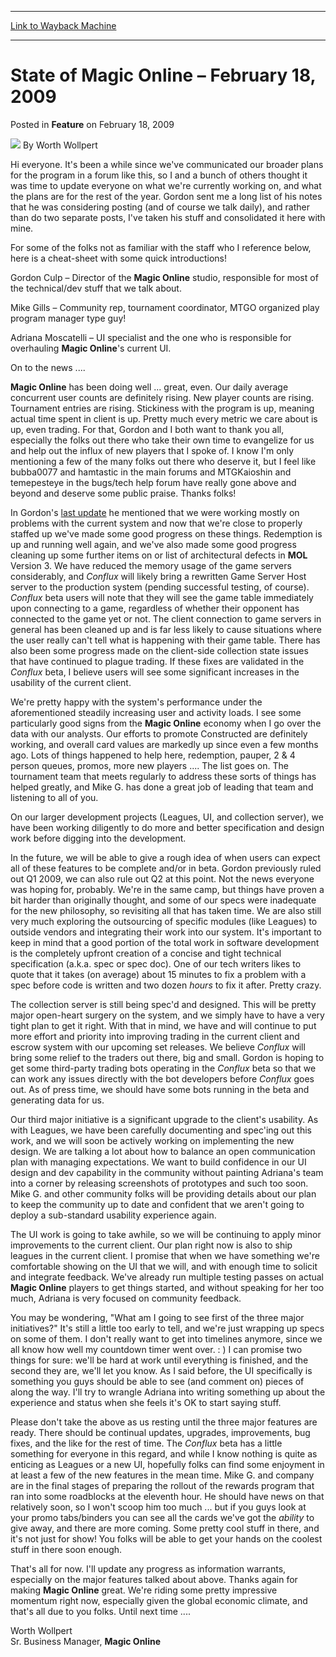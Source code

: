 
---
[Link to Wayback Machine](https://web.archive.org/web/20211021131203/https://magic.wizards.com/en/articles/archive/feature/state-magic-online-%E2%80%93-february-18-2009-2009-02-18)

[_metadata_:wayback_url]:- "https://magic.wizards.com/en/articles/archive/feature/state-magic-online-%E2%80%93-february-18-2009-2009-02-18"
[_metadata_:wayback_raw_url]:- "https://web.archive.org/web/20211021131203id_/https://magic.wizards.com/en/articles/archive/feature/state-magic-online-%E2%80%93-february-18-2009-2009-02-18"
[_metadata_:wayback_capture_timestamp]:- "2021-10-21 13:12:03+00:00"
[_metadata_:description]:- "Hi everyone. It's been a while since we've communicated our broader plans for the program in a forum like this, so I and a bunch of others thought it was time to update everyone on what we're currently working on, and what the plans are for the rest of the year. Gordon sent me a long list of his notes that he was considering posting (and of course we talk daily), and rather"
[_metadata_:generator]:- "Drupal 7 (http://drupal.org)"
[_metadata_:publish_date]:- "2009-02-18"
---


State of Magic Online – February 18, 2009
=========================================



 Posted in **Feature**
 on February 18, 2009 






![](https://media.magic.wizards.com/styles/auth_small/public/images/person/worth-wollpert.jpg)
By Worth Wollpert











Hi everyone. It's been a while since we've communicated our broader plans for the program in a forum like this, so I and a bunch of others thought it was time to update everyone on what we're currently working on, and what the plans are for the rest of the year. Gordon sent me a long list of his notes that he was considering posting (and of course we talk daily), and rather than do two separate posts, I've taken his stuff and consolidated it here with mine. 


For some of the folks not as familiar with the staff who I reference below, here is a cheat-sheet with some quick introductions!


Gordon Culp – Director of the **Magic Online** studio, responsible for most of the technical/dev stuff that we talk about.


Mike Gills – Community rep, tournament coordinator, MTGO organized play program manager type guy!


Adriana Moscatelli – UI specialist and the one who is responsible for overhauling **Magic Online**'s current UI.


On to the news ....


**Magic Online** has been doing well ... great, even. Our daily average concurrent user counts are definitely rising. New player counts are rising. Tournament entries are rising. Stickiness with the program is up, meaning actual time spent in client is up. Pretty much every metric we care about is up, even trading. For that, Gordon and I both want to thank you all, especially the folks out there who take their own time to evangelize for us and help out the influx of new players that I spoke of. I know I'm only mentioning a few of the many folks out there who deserve it, but I feel like bubba0077 and hamtastic in the main forums and MTGKaioshin and temepesteye in the bugs/tech help forum have really gone above and beyond and deserve some public praise. Thanks folks!


In Gordon's [last update](http://archive.wizards.com/magic/magazine/Article.aspx?x=mtg/daily/other/101008) he mentioned that we were working mostly on problems with the current system and now that we're close to properly staffed up we've made some good progress on these things. Redemption is up and running well again, and we've also made some good progress cleaning up some further items on or list of architectural defects in **MOL** Version 3. We have reduced the memory usage of the game servers considerably, and *Conflux* will likely bring a rewritten Game Server Host server to the production system (pending successful testing, of course). *Conflux* beta users will note that they will see the game table immediately upon connecting to a game, regardless of whether their opponent has connected to the game yet or not. The client connection to game servers in general has been cleaned up and is far less likely to cause situations where the user really can't tell what is happening with their game table. There has also been some progress made on the client-side collection state issues that have continued to plague trading. If these fixes are validated in the *Conflux* beta, I believe users will see some significant increases in the usability of the current client.


We're pretty happy with the system's performance under the aforementioned steadily increasing user and activity loads. I see some particularly good signs from the **Magic Online** economy when I go over the data with our analysts. Our efforts to promote Constructed are definitely working, and overall card values are markedly up since even a few months ago. Lots of things happened to help here, redemption, pauper, 2 & 4 person queues, promos, more new players .... The list goes on. The tournament team that meets regularly to address these sorts of things has helped greatly, and Mike G. has done a great job of leading that team and listening to all of you. 


On our larger development projects (Leagues, UI, and collection server), we have been working diligently to do more and better specification and design work before digging into the development.


In the future, we will be able to give a rough idea of when users can expect all of these features to be complete and/or in beta. Gordon previously ruled out Q1 2009, we can also rule out Q2 at this point. Not the news everyone was hoping for, probably. We're in the same camp, but things have proven a bit harder than originally thought, and some of our specs were inadequate for the new philosophy, so revisiting all that has taken time. We are also still very much exploring the outsourcing of specific modules (like Leagues) to outside vendors and integrating their work into our system. It's important to keep in mind that a good portion of the total work in software development is the completely upfront creation of a concise and tight technical specification (a.k.a. spec or spec doc). One of our tech writers likes to quote that it takes (on average) about 15 minutes to fix a problem with a spec before code is written and two dozen *hours* to fix it after. Pretty crazy.


The collection server is still being spec'd and designed. This will be pretty major open-heart surgery on the system, and we simply have to have a very tight plan to get it right. With that in mind, we have and will continue to put more effort and priority into improving trading in the current client and escrow system with our upcoming set releases. We believe *Conflux* will bring some relief to the traders out there, big and small. Gordon is hoping to get some third-party trading bots operating in the *Conflux* beta so that we can work any issues directly with the bot developers before *Conflux* goes out. As of press time, we should have some bots running in the beta and generating data for us.


Our third major initiative is a significant upgrade to the client's usability. As with Leagues, we have been carefully documenting and spec'ing out this work, and we will soon be actively working on implementing the new design. We are talking a lot about how to balance an open communication plan with managing expectations. We want to build confidence in our UI design and dev capability in the community without painting Adriana's team into a corner by releasing screenshots of prototypes and such too soon. Mike G. and other community folks will be providing details about our plan to keep the community up to date and confident that we aren't going to deploy a sub-standard usability experience again.


The UI work is going to take awhile, so we will be continuing to apply minor improvements to the current client. Our plan right now is also to ship leagues in the current client. I promise that when we have something we're comfortable showing on the UI that we will, and with enough time to solicit and integrate feedback. We've already run multiple testing passes on actual **Magic Online** players to get things started, and without speaking for her too much, Adriana is very focused on community feedback. 


You may be wondering, "What am I going to see first of the three major initiatives?" It's still a little too early to tell, and we're just wrapping up specs on some of them. I don't really want to get into timelines anymore, since we all know how well my countdown timer went over. : ) I can promise two things for sure: we'll be hard at work until everything is finished, and the second they are, we'll let you know. As I said before, the UI specifically is something you guys should be able to see (and comment on) pieces of along the way. I'll try to wrangle Adriana into writing something up about the experience and status when she feels it's OK to start saying stuff. 


Please don't take the above as us resting until the three major features are ready. There should be continual updates, upgrades, improvements, bug fixes, and the like for the rest of time. The *Conflux* beta has a little something for everyone in this regard, and while I know nothing is quite as enticing as Leagues or a new UI, hopefully folks can find some enjoyment in at least a few of the new features in the mean time. Mike G. and company are in the final stages of preparing the rollout of the rewards program that ran into some roadblocks at the eleventh hour. He should have news on that relatively soon, so I won't scoop him too much ... but if you guys look at your promo tabs/binders you can see all the cards we've got the *ability* to give away, and there are more coming. Some pretty cool stuff in there, and it's not just for show! You folks will be able to get your hands on the coolest stuff in there soon enough.


That's all for now. I'll update any progress as information warrants, especially on the major features talked about above. Thanks again for making **Magic Online** great. We're riding some pretty impressive momentum right now, especially given the global economic climate, and that's all due to you folks. Until next time ....


Worth Wollpert  
 Sr. Business Manager, **Magic Online**







